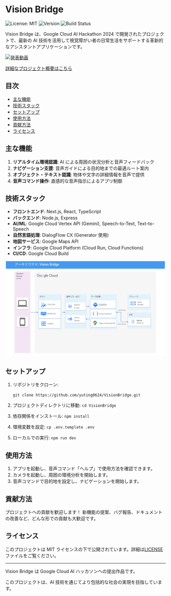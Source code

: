 # Vision Bridge

![License: MIT](https://img.shields.io/badge/License-MIT-yellow.svg)
![Version](https://img.shields.io/badge/version-1.0.0-blue)
![Build Status](https://img.shields.io/badge/build-passing-brightgreen)

Vision Bridge は、Google Cloud AI Hackathon 2024 で開発されたプロジェクトで、最新の AI 技術を活用して視覚障がい者の日常生活をサポートする革新的なアシスタントアプリケーションです。


[![発表動画](https://img.youtube.com/vi/XHFn-MErwkU/0.jpg)](https://youtu.be/XHFn-MErwkU)

[詳細なプロジェクト概要はこちら](ProjectOverview.md)

## 目次

- [主な機能](#主な機能)
- [技術スタック](#技術スタック)
- [セットアップ](#セットアップ)
- [使用方法](#使用方法)
- [貢献方法](#貢献方法)
- [ライセンス](#ライセンス)

## 主な機能

1. **リアルタイム環境認識**: AI による周囲の状況分析と音声フィードバック
2. **ナビゲーション支援**: 音声ガイドによる目的地までの最適ルート案内
3. **オブジェクト・テキスト認識**: 物体や文字の詳細情報を音声で提供
4. **音声コマンド操作**: 直感的な音声指示によるアプリ制御

## 技術スタック

- **フロントエンド**: Next.js, React, TypeScript
- **バックエンド**: Node.js, Express
- **AI/ML**: Google Cloud Vertex API (Gemini), Speech-to-Text, Text-to-Speech
- **自然言語処理**: DialogFlow CX (Generator 使用)
- **地図サービス**: Google Maps API
- **インフラ**: Google Cloud Platform (Cloud Run, Cloud Functions)
- **CI/CD**: Google Cloud Build

![アーキテクチャ](./public/images/architecture.png)

## セットアップ

1. リポジトリをクローン:

   `git clone https://github.com/yuting0624/VisionBridge.git`

2. プロジェクトディレクトリに移動:
   `cd VisionBridge`

3. 依存関係をインストール:
   `npm install`

4. 環境変数を設定:
   `cp .env.template .env`

5. ローカルでの実行:
   `npm run dev`

## 使用方法

1. アプリを起動し、音声コマンド「ヘルプ」で使用方法を確認できます。
2. カメラを起動し、周囲の環境分析を開始します。
3. 音声コマンドで目的地を設定し、ナビゲーションを開始します。

## 貢献方法

プロジェクトへの貢献を歓迎します！
新機能の提案、バグ報告、ドキュメントの改善など、どんな形での貢献も大歓迎です。

## ライセンス

このプロジェクトは MIT ライセンスの下で公開されています。詳細は[LICENSE](LICENSE)ファイルをご覧ください。

---

Vision Bridge は Google Cloud AI ハッカソンへの提出作品です。

このプロジェクトは、AI 技術を通じてより包括的な社会の実現を目指しています。
